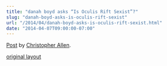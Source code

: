 ```yaml
---
title: "danah boyd asks “Is Oculis Rift Sexist”?"
slug: "danah-boyd-asks-is-oculis-rift-sexist"
url: "/2014/04/danah-boyd-asks-is-oculis-rift-sexist.html"
date: "2014-04-07T09:00:00-07:00"
---
```

<div id="fb-root"></div> <script id="facebook-jssdk" src="//connect.facebook.net/en_US/all.js#xfbml=1"></script>
<div class="fb-post" data-href="https://www.facebook.com/ChristopherRayAllen/posts/10152335616600540" data-width="600"><div class="fb-xfbml-parse-ignore"><a href="https://www.facebook.com/ChristopherRayAllen/posts/10152335616600540">Post</a> by <a href="https://www.facebook.com/ChristopherRayAllen">Christopher Allen</a>.</div></div>
<p class="previous"><a href="/previous/2014/04/danah-boyd-asks-is-oculis-rift-sexist.html" rel="syndication nofollow" class="u-syndication" >original layout</a></p>
